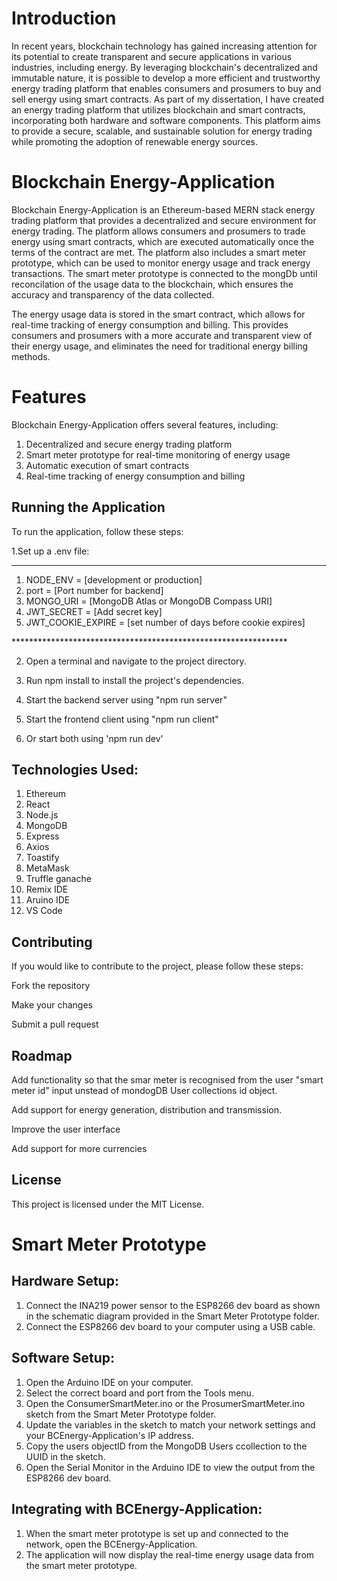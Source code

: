 <h1>Introduction</h1>

<p>In recent years, blockchain technology has gained increasing attention for its potential to create transparent and secure applications in various industries, including energy. By leveraging blockchain's decentralized and immutable nature, it is possible to develop a more efficient and trustworthy energy trading platform that enables consumers and prosumers to buy and sell energy using smart contracts. As part of my dissertation, I have created an energy trading platform that utilizes blockchain and smart contracts, incorporating both hardware and software components. This platform aims to provide a secure, scalable, and sustainable solution for energy trading while promoting the adoption of renewable energy sources.</p>

<h1>Blockchain Energy-Application</h1>
<p>Blockchain Energy-Application is an Ethereum-based MERN stack energy trading platform that provides a decentralized and secure environment for energy trading. The platform allows consumers and prosumers to trade energy using smart contracts, which are executed automatically once the terms of the contract are met. 
The platform also includes a smart meter prototype, which can be used to monitor energy usage and track energy transactions. The smart meter prototype is connected to the mongDb until reconcilation of the usage data to the blockchain, which ensures the accuracy and transparency of the data collected.</p>

<p>The energy usage data is stored in the smart contract, which allows for real-time tracking of energy consumption and billing. This provides consumers and prosumers with a more accurate and transparent view of their energy usage, and eliminates the need for traditional energy billing methods.</p>

<h1>Features</h1>

<p>Blockchain Energy-Application offers several features, including:</p>
<ol>
  <li>Decentralized and secure energy trading platform</li>
  <li>Smart meter prototype for real-time monitoring of energy usage</li>
  <li>Automatic execution of smart contracts</li>
  <li>Real-time tracking of energy consumption and billing</li>
</ol>



<h2>Running the Application</h2>

To run the application, follow these steps:

1.Set up a .env file:
***************************************************************
<ol>
  <li>NODE_ENV = [development or production]</li>
  <li>port = [Port number for backend]</li>
  <li>MONGO_URI = [MongoDB Atlas or MongoDB Compass URI]</li>
  <li>JWT_SECRET = [Add secret key]</li>
  <li>JWT_COOKIE_EXPIRE = [set number of days before cookie expires]</li>
</ol>
***************************************************************

2. Open a terminal and navigate to the project directory.

3. Run npm install to install the project's dependencies.

4. Start the backend server using "npm run server"

5. Start the frontend client using "npm run client"

6. Or start both using 'npm run dev'


<h2>Technologies Used:</h2>
<ol>
  <li>Ethereum</li>
  <li>React</li>
  <li>Node.js</li>
  <li>MongoDB</li>
  <li>Express</li>
  <li>Axios</li>
  <li>Toastify</li>
  <li>MetaMask</li>
  <li>Truffle ganache</li>
  <li>Remix IDE</li>
  <li>Aruino IDE</li>
  <li>VS Code</li>
</ol>
<h2>Contributing</h2>

If you would like to contribute to the project, please follow these steps:

Fork the repository

Make your changes

Submit a pull request


<h2>Roadmap</h2>

Add functionality so that the smar meter is recognised from the user "smart meter id" input unstead of mondogDB User collections id object.

Add support for energy generation, distribution and transmission.

Improve the user interface

Add support for more currencies

<h2>License</h2>

This project is licensed under the MIT License.


<h1>Smart Meter Prototype</h1>

<h2>Hardware Setup:</h2>

1. Connect the INA219 power sensor to the ESP8266 dev board as shown in the schematic diagram provided in the Smart Meter Prototype folder.
2. Connect the ESP8266 dev board to your computer using a USB cable.

<h2>Software Setup:</h2>

1. Open the Arduino IDE on your computer.
2. Select the correct board and port from the Tools menu.
3. Open the ConsumerSmartMeter.ino or the ProsumerSmartMeter.ino sketch from the Smart Meter Prototype folder.
4. Update the variables in the sketch to match your network settings and your BCEnergy-Application's IP address.
5. Copy the users objectID from the MongoDB Users ccollection to the UUID in the sketch.
6. Open the Serial Monitor in the Arduino IDE to view the output from the ESP8266 dev board.

<h2>Integrating with BCEnergy-Application:</h2>

1. When the smart meter prototype is set up and connected to the network, open the BCEnergy-Application.
6. The application will now display the real-time energy usage data from the smart meter prototype.
